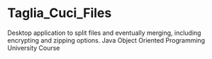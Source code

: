 # Taglia_Cuci_Files
Desktop application to split files and eventually merging, including encrypting and zipping options. Java Object Oriented Programming University Course
